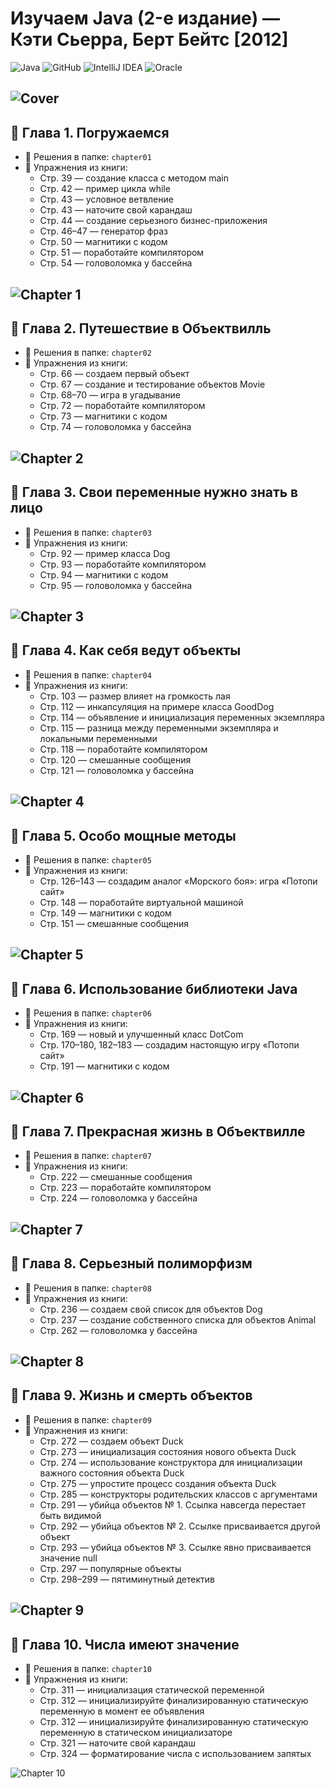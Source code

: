 # Изучаем Java (2-е издание) — Кэти Сьерра, Берт Бейтс [2012]

![Java](https://img.shields.io/badge/java-%23ED8B00.svg?style=for-the-badge&logo=java&logoColor=white)
![GitHub](https://img.shields.io/badge/github-%23121011.svg?style=for-the-badge&logo=github&logoColor=white)
![IntelliJ IDEA](https://img.shields.io/badge/IntelliJIDEA-000000.svg?style=for-the-badge&logo=intellij-idea&logoColor=white)
![Oracle](https://img.shields.io/badge/Oracle-F80000?style=for-the-badge&logo=oracle&logoColor=white)

![Cover](https://github.com/user-attachments/assets/09385d91-2faf-446b-a856-8de16996b616)
---
## 📘 Глава 1. Погружаемся

- 📂 Решения в папке: `chapter01`
- 📄 Упражнения из книги:
    - Стр. 39 — создание класса с методом main
    - Стр. 42 — пример цикла while
    - Стр. 43 — условное ветвление
    - Стр. 43 — наточите свой карандаш
    - Стр. 44 — создание серьезного бизнес-приложения
    - Стр. 46–47 — генератор фраз
    - Стр. 50 — магнитики с кодом
    - Стр. 51 — поработайте компилятором
    - Стр. 54 — головоломка у бассейна

![Chapter 1](https://github.com/user-attachments/assets/a1dbfa13-ec83-47cb-9c39-9796de42dbb0)
---
## 📘 Глава 2. Путешествие в Объектвилль

- 📂 Решения в папке: `chapter02`
- 📄 Упражнения из книги:
  - Стр. 66 — создаем первый объект
  - Стр. 67 — создание и тестирование объектов Movie
  - Стр. 68–70 — игра в угадывание
  - Стр. 72 — поработайте компилятором
  - Стр. 73 — магнитики с кодом
  - Стр. 74 — головоломка у бассейна

![Chapter 2](https://github.com/user-attachments/assets/c94ba411-c0d9-450a-9884-bfafdde51471)
---
## 📘 Глава 3. Свои переменные нужно знать в лицо

- 📂 Решения в папке: `chapter03`
- 📄 Упражнения из книги:
  - Стр. 92 — пример класса Dog
  - Стр. 93 — поработайте компилятором
  - Стр. 94 — магнитики с кодом
  - Стр. 95 — головоломка у бассейна

![Chapter 3](https://github.com/user-attachments/assets/66eaff0e-faed-4902-b091-0c56e5a603c6)
---
## 📘 Глава 4. Как себя ведут объекты

- 📂 Решения в папке: `chapter04`
- 📄 Упражнения из книги:
  - Стр. 103 — размер влияет на громкость лая
  - Стр. 112 — инкапсуляция на примере класса GoodDog
  - Стр. 114 — объявление и инициализация переменных экземпляра
  - Стр. 115 — разница между переменными экземпляра и локальными переменными
  - Стр. 118 — поработайте компилятором
  - Стр. 120 — смешанные сообщения
  - Стр. 121 — головоломка у бассейна

![Chapter 4](https://github.com/user-attachments/assets/008715de-b12b-49cd-99ba-228da16dfd74)
---
## 📘 Глава 5. Особо мощные методы

- 📂 Решения в папке: `chapter05`
- 📄 Упражнения из книги:
  - Стр. 126–143 — создадим аналог «Морского боя»: игра «Потопи сайт»
  - Стр. 148 — поработайте виртуальной машиной
  - Стр. 149 — магнитики с кодом
  - Стр. 151 — смешанные сообщения

![Chapter 5](https://github.com/user-attachments/assets/1275f3a5-3f06-402e-b8c5-ff67da76a29e)
---
## 📘 Глава 6. Использование библиотеки Java

- 📂 Решения в папке: `chapter06`
- 📄 Упражнения из книги:
  - Стр. 169 — новый и улучшенный класс DotCom
  - Стр. 170–180, 182–183 — создадим настоящую игру «Потопи сайт»
  - Стр. 191 — магнитики с кодом

![Chapter 6](https://github.com/user-attachments/assets/19e07c6e-09c7-4484-9365-b374b34fa3b5)
---
## 📘 Глава 7. Прекрасная жизнь в Объектвилле

- 📂 Решения в папке: `chapter07`
- 📄 Упражнения из книги:
  - Стр. 222 — смешанные сообщения
  - Стр. 223 — поработайте компилятором
  - Стр. 224 — головоломка у бассейна

![Chapter 7](https://github.com/user-attachments/assets/2c0d1a81-5f66-41d3-8b07-f669f35e1bd2)
---
## 📘 Глава 8. Серьезный полиморфизм

- 📂 Решения в папке: `chapter08`
- 📄 Упражнения из книги:
  - Стр. 236 — создаем свой список для объектов Dog
  - Стр. 237 — создание собственного списка для объектов Animal
  - Стр. 262 — головоломка у бассейна

![Chapter 8](https://github.com/user-attachments/assets/364741c1-e97b-46ef-8ffe-3cf577c71ddd)
---
## 📘 Глава 9. Жизнь и смерть объектов

- 📂 Решения в папке: `chapter09`
- 📄 Упражнения из книги:
  - Стр. 272 — создаем объект Duck
  - Стр. 273 — инициализация состояния нового объекта Duck
  - Стр. 274 — использование конструктора для инициализации важного состояния объекта Duck
  - Стр. 275 — упростите процесс создания объекта Duck
  - Стр. 285 — конструкторы родительских классов с аргументами
  - Стр. 291 — убийца объектов № 1. Ссылка навсегда перестает быть видимой
  - Стр. 292 — убийца объектов № 2. Ссылке присваивается другой объект
  - Стр. 293 — убийца объектов № 3. Ссылке явно присваивается значение null
  - Стр. 297 — популярные объекты
  - Стр. 298–299 — пятиминутный детектив

![Chapter 9](https://github.com/user-attachments/assets/b08e3b5a-b299-4645-b658-9d964e420d1f)
---
## 📘 Глава 10. Числа имеют значение

- 📂 Решения в папке: `chapter10`
- 📄 Упражнения из книги:
  - Стр. 311 — инициализация статической переменной
  - Стр. 312 — инициализируйте финализированную статическую переменную в момент ее объявления
  - Стр. 312 — инициализируйте финализированную статическую переменную в статическом инициализаторе
  - Стр. 321 — наточите свой карандаш
  - Стр. 324 — форматирование числа с использованием запятых

![Chapter 10](https://github.com/user-attachments/assets/6b3a460e-436a-4897-9d28-9dab0e2421b2)